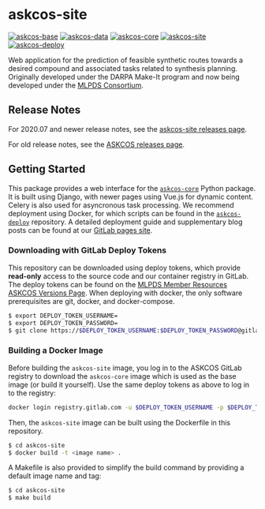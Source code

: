 # askcos-site
[![askcos-base](https://img.shields.io/badge/-askcos--base-lightgray?style=flat-square)](https://gitlab.com/mlpds_mit/ASKCOS/askcos-base)
[![askcos-data](https://img.shields.io/badge/-askcos--data-lightgray?style=flat-square)](https://gitlab.com/mlpds_mit/ASKCOS/askcos-data)
[![askcos-core](https://img.shields.io/badge/-askcos--core-lightgray?style=flat-square)](https://gitlab.com/mlpds_mit/ASKCOS/askcos-core)
[![askcos-site](https://img.shields.io/badge/-askcos--site-blue?style=flat-square)](https://gitlab.com/mlpds_mit/ASKCOS/askcos-site)
[![askcos-deploy](https://img.shields.io/badge/-askcos--deploy-lightgray?style=flat-square)](https://gitlab.com/mlpds_mit/ASKCOS/askcos-deploy)

Web application for the prediction of feasible synthetic routes towards a desired compound and associated tasks related to synthesis planning. Originally developed under the DARPA Make-It program and now being developed under the [MLPDS Consortium](http://mlpds.mit.edu).

## Release Notes

For 2020.07 and newer release notes, see the [askcos-site releases page](https://gitlab.com/mlpds_mit/ASKCOS/askcos-site/-/releases).

For old release notes, see the [ASKCOS releases page](https://gitlab.com/mlpds_mit/ASKCOS/ASKCOS/-/releases).

## Getting Started

This package provides a web interface for the [`askcos-core`](https://gitlab.com/mlpds_mit/ASKCOS/askcos-core) Python package. It is built using Django, with newer pages using Vue.js for dynamic content. Celery is also used for asyncronous task processing. We recommend deployment using Docker, for which scripts can be found in the [`askcos-deploy`](https://gitlab.com/mlpds_mit/ASKCOS/askcos-deploy) repository. A detailed deployment guide and supplementary blog posts can be found at our [GitLab pages site](https://mlpds_mit.gitlab.io/ASKCOS/askcos-pages/#/).

### Downloading with GitLab Deploy Tokens

This repository can be downloaded using deploy tokens, which provide __read-only__ access to the source code and our container registry in GitLab. The deploy tokens can be found on the [MLPDS Member Resources ASKCOS Versions Page](https://mlpds.mit.edu/member-resources-releases-versions/). When deploying with docker, the only software prerequisites are git, docker, and docker-compose.

```bash
$ export DEPLOY_TOKEN_USERNAME=
$ export DEPLOY_TOKEN_PASSWORD=
$ git clone https://$DEPLOY_TOKEN_USERNAME:$DEPLOY_TOKEN_PASSWORD@gitlab.com/mlpds_mit/askcos/askcos-site.git
```

### Building a Docker Image

Before building the `askcos-site` image, you log in to the ASKCOS GitLab registry to download the `askcos-core` image which is used as the base image (or build it yourself). Use the same deploy tokens as above to log in to the registry:

```bash
docker login registry.gitlab.com -u $DEPLOY_TOKEN_USERNAME -p $DEPLOY_TOKEN_PASSWORD
```

Then, the `askcos-site` image can be built using the Dockerfile in this repository.

```bash
$ cd askcos-site
$ docker build -t <image name> .
```

A Makefile is also provided to simplify the build command by providing a default image name and tag:

```bash
$ cd askcos-site
$ make build
```